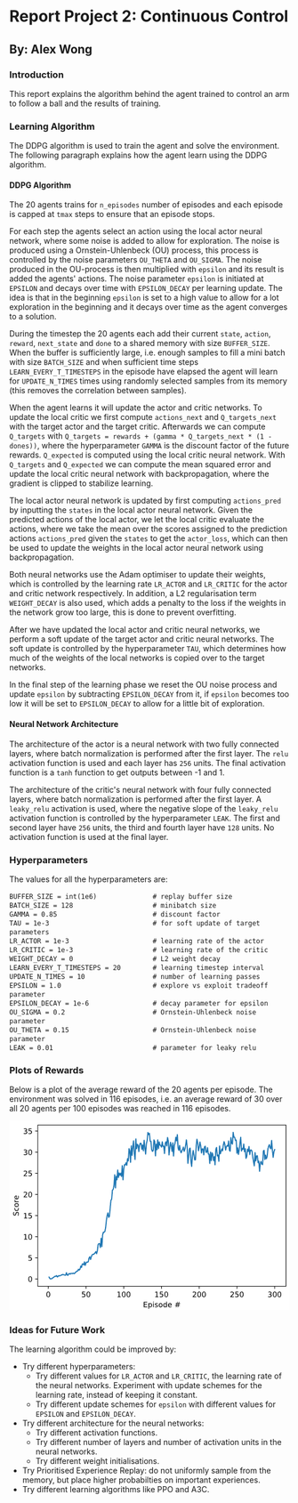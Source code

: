 # Report Project 2: Continuous Control

## By: Alex Wong

### Introduction

This report explains the algorithm behind the agent trained to control an arm to follow a ball and the results of training.

### Learning Algorithm

The DDPG algorithm is used to train the agent and solve the environment. The following paragraph explains how the agent learn using the DDPG algorithm.

#### DDPG Algorithm

The 20 agents trains for `n_episodes` number of episodes and each episode is capped at `tmax` steps to ensure that an episode stops. 

For each step the agents select an action using the local actor neural network, where some noise is added to allow for exploration. The noise is produced using a Ornstein-Uhlenbeck (OU) process, this process is controlled by the noise parameters `OU_THETA` and `OU_SIGMA`. The noise produced in the OU-process is then multiplied with `epsilon` and its result is added the agents' actions. The noise parameter `epsilon` is initiated at `EPSILON` and decays over time with `EPSILON_DECAY` per learning update. The idea is that in the beginning `epsilon` is set to a high value to allow for a lot exploration in the beginning and it decays over time as the agent converges to a solution.

During the timestep the 20 agents each add their current `state`, `action`, `reward`, `next_state` and `done` to a shared memory with size `BUFFER_SIZE`. When the buffer is sufficiently large, i.e. enough samples to fill a mini batch with size `BATCH_SIZE` and when sufficient time steps `LEARN_EVERY_T_TIMESTEPS` in the episode have elapsed the agent will learn for `UPDATE_N_TIMES` times using randomly selected samples from its memory (this removes the correlation between samples).

When the agent learns it will update the actor and critic networks. To update the local critic we first compute `actions_next` and `Q_targets_next` with the target actor and the target critic. Afterwards we can compute `Q_targets` with `Q_targets = rewards + (gamma * Q_targets_next * (1 - dones))`, where the hyperparameter `GAMMA` is the discount factor of the future rewards. `Q_expected` is computed using the local critic neural network. With `Q_targets` and `Q_expected` we can compute the mean squared error and update the local critic neural network with backpropagation, where the gradient is clipped to stabilize learning.

The local actor neural network is updated by first computing `actions_pred` by inputting the `states` in the local actor neural network. Given the predicted actions of the local actor, we let the local critic evaluate the actions, where we take the mean over the scores assigned to the prediction actions `actions_pred` given the `states` to get the `actor_loss`, which can then be used to update the weights in the local actor neural network using backpropagation.

Both neural networks use the Adam optimiser to update their weights, which is controlled by the learning rate `LR_ACTOR` and `LR_CRITIC` for the actor and critic network respectively. In addition, a L2 regularisation term `WEIGHT_DECAY` is also used, which adds a penalty to the loss if the weights in the network grow too large, this is done to prevent overfitting.

After we have updated the local actor and critic neural networks, we perform a soft update of the target actor and critic neural networks. The soft update is controlled by the hyperparameter `TAU`, which determines how much of the weights of the local networks is copied over to the target networks.

In the final step of the learning phase we reset the OU noise process and update `epsilon` by subtracting `EPSILON_DECAY` from it, if `epsilon` becomes too low it will be set to `EPSILON_DECAY` to allow for a little bit of exploration.

#### Neural Network Architecture

The architecture of the actor is a neural network with two fully connected layers, where batch normalization is performed after the first layer. The `relu` activation function is used and each layer has `256` units. The final activation function is a `tanh` function to get outputs between -1 and 1.

The architecture of the critic's neural network with four fully connected layers, where batch normalization is performed after the first layer. A `leaky_relu` activation is used, where the negative slope of the `leaky_relu` activation function is controlled by the hyperparameter `LEAK`. The first and second layer have `256` units, the third and fourth layer have `128` units. No activation function is used at the final layer.

### Hyperparameters

The values for all the hyperparameters are:

```
BUFFER_SIZE = int(1e6)              # replay buffer size
BATCH_SIZE = 128                    # minibatch size
GAMMA = 0.85                        # discount factor
TAU = 1e-3                          # for soft update of target parameters
LR_ACTOR = 1e-3                     # learning rate of the actor
LR_CRITIC = 1e-3                    # learning rate of the critic
WEIGHT_DECAY = 0                    # L2 weight decay
LEARN_EVERY_T_TIMESTEPS = 20        # learning timestep interval
UPDATE_N_TIMES = 10                 # number of learning passes
EPSILON = 1.0                       # explore vs exploit tradeoff parameter
EPSILON_DECAY = 1e-6                # decay parameter for epsilon
OU_SIGMA = 0.2                      # Ornstein-Uhlenbeck noise parameter
OU_THETA = 0.15                     # Ornstein-Uhlenbeck noise parameter
LEAK = 0.01                         # parameter for leaky relu
```

### Plots of Rewards

Below is a plot of the average reward of the 20 agents per episode. The environment was solved in 116 episodes, i.e. an average reward of 30 over all 20 agents per 100 episodes was reached in 116 episodes.

![](results.png)

### Ideas for Future Work

The learning algorithm could be improved by:
* Try different hyperparameters:
    * Try different values for `LR_ACTOR` and `LR_CRITIC`, the learning rate of the neural networks. Experiment with update schemes for the learning rate, instead of keeping it constant.
    * Try different update schemes for `epsilon` with different values for `EPSILON` and `EPSILON_DECAY`.
* Try different architecture for the neural networks:
    * Try different activation functions.
    * Try different number of layers and number of activation units in the neural networks.
    * Try different weight initialisations.
* Try Prioritised Experience Replay: do not uniformly sample from the memory, but place higher probabilties on important experiences.
* Try different learning algorithms like PPO and A3C.